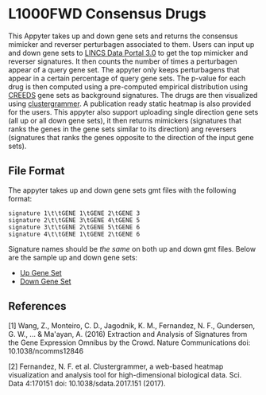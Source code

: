# L1000FWD Consensus Drugs

This Appyter takes up and down gene sets and returns the consensus mimicker and reverser perturbagen associated to them. Users can input up and down gene sets to [LINCS Data Portal 3.0](https://ldp3.cloud/) to get the top mimicker and reverser signatures. It then counts the number of times a perturbagen appear of a query gene set. The appyter only keeps perturbagens that appear in a certain percentage of query gene sets. The p-value for each drug is then computed using a pre-computed empirical distribution using [CREEDS](https://maayanlab.cloud/creeds/#downloads) gene sets as background signatures. The drugs are then visualized using [clustergrammer](https://maayanlab.cloud/clustergrammer/). A publication ready static heatmap is also provided for the users. This appyter also support uploading single direction gene sets (all up or all down gene sets), it then returns mimickers (signatures that ranks the genes in the gene sets similar to its direction) ang reversers (signatures that ranks the genes opposite to the direction of the input gene sets).

## File Format
The appyter takes up and down gene sets gmt files with the following format:
```
signature 1\t\tGENE 1\tGENE 2\tGENE 3
signature 2\t\tGENE 3\tGENE 4\tGENE 5
signature 3\t\tGENE 2\tGENE 5\tGENE 6
signature 4\t\tGENE 1\tGENE 2\tGENE 6
```

Signature names should be _the same_ on both up and down gmt files. Below are the sample up and down gene sets:

* [Up Gene Set](https://appyterbucket.s3.amazonaws.com/sample_data/up_down_signatures/up_diseases)
* [Down Gene Set](https://appyterbucket.s3.amazonaws.com/sample_data/up_down_signatures/down_diseases)

## References
[1] Wang, Z., Monteiro, C. D., Jagodnik, K. M., Fernandez, N. F., Gundersen, G. W., ... & Ma'ayan, A. (2016) Extraction and Analysis of Signatures from the Gene Expression Omnibus by the Crowd. Nature Communications doi: 10.1038/ncomms12846

[2] Fernandez, N. F. et al. Clustergrammer, a web-based heatmap visualization and analysis tool for high-dimensional biological data. Sci. Data 4:170151 doi: 10.1038/sdata.2017.151 (2017).